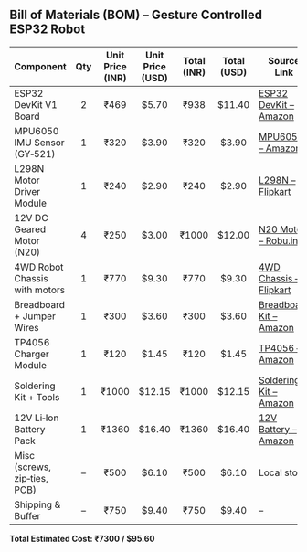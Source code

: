 ## Bill of Materials (BOM) – Gesture Controlled ESP32 Robot

| Component                      | Qty | Unit Price (INR) | Unit Price (USD) | Total (INR) | Total (USD) | Source Link |
|-------------------------------|:---:|:----------------:|:----------------:|:-----------:|:-----------:|-------------|
| ESP32 DevKit V1 Board         | 2   | ₹469             | $5.70            | ₹938        | $11.40      | [ESP32 DevKit – Amazon](https://www.amazon.in/s?k=esp32+devkit) |
| MPU6050 IMU Sensor (GY‑521)   | 1   | ₹320             | $3.90            | ₹320        | $3.90       | [MPU6050 – Amazon](https://www.amazon.in/s?k=mpu6050) |
| L298N Motor Driver Module     | 1   | ₹240             | $2.90            | ₹240        | $2.90       | [L298N – Flipkart](https://www.flipkart.com/search?q=L298N) |
| 12V DC Geared Motor (N20)     | 4   | ₹250             | $3.00            | ₹1000       | $12.00      | [N20 Motor – Robu.in](https://robu.in/?s=N20+motor) |
| 4WD Robot Chassis with motors | 1   | ₹770             | $9.30            | ₹770        | $9.30       | [4WD Chassis – Flipkart](https://www.flipkart.com/search?q=4WD+robot+chassis) |
| Breadboard + Jumper Wires     | 1   | ₹300             | $3.60            | ₹300        | $3.60       | [Breadboard Kit – Amazon](https://www.amazon.in/s?k=breadboard+jumper+wires) |
| TP4056 Charger Module         | 1   | ₹120             | $1.45            | ₹120        | $1.45       | [TP4056 – Amazon](https://www.amazon.in/s?k=TP4056) |
| Soldering Kit + Tools         | 1   | ₹1000            | $12.15           | ₹1000       | $12.15      | [Soldering Kit – Amazon](https://www.amazon.in/s?k=soldering+kit) |
| 12V Li‑Ion Battery Pack       | 1   | ₹1360            | $16.40           | ₹1360       | $16.40      | [12V Battery – Amazon](https://www.amazon.in/s?k=12V+battery+pack) |
| Misc (screws, zip‑ties, PCB)  | –   | ₹500             | $6.10            | ₹500        | $6.10       | Local store |
| Shipping & Buffer             | –   | ₹750             | $9.40            | ₹750        | $9.40       | – |

**Total Estimated Cost: ₹7300 / $95.60**
